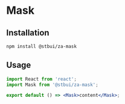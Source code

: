 # Mask

## Installation

```sh
npm install @stbui/za-mask
```

## Usage

```jsx
import React from 'react';
import Mask from '@stbui/za-mask';

export default () => <Mask>content</Mask>;
```

